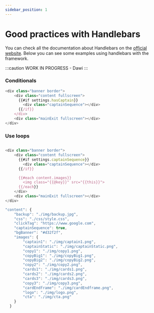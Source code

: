 ```yaml
---
sidebar_position: 1
---
```


# Good practices with Handlebars

You can check all the documentation about Handlebars on the [official website](https://handlebarsjs.com/guide/#what-is-handlebars). Below you can see some examples using handlebars with the framework.

:::caution
WORK IN PROGRESS - Dawi
:::

### Conditionals

```js title="/src/shared/index.hbs" {3,5}
<div class="banner border">
    <div class="content fullscreen">
      {{#if settings.hasCaptain}}
        <div class="captainSequence"></div>
      {{/if}}
    </div>
    <div class="mainExit fullscreen"></div>
</div>
```

### Use loops


```js title="/src/shared/index.hbs"

<div class="banner border">
    <div class="content fullscreen">
      {{#if settings.captainSequence}}
        <div class="captainSequence"></div>
      {{/if}}

      {{#each content.images}}
        <img class="{{@key}}" src="{{this}}">
      {{/each}}
    </div>
    <div class="mainExit fullscreen"></div>
</div>
```


```js title="/src/300x250/.richmediarc"
"content": {
    "backup": "./img/backup.jpg",
    "css": "./css/style.css",
    "clickTag": "https://www.google.com",
    "captainSequence": true,
    "bgBanner": "#d32f2f",
    "images": {
        "captain1": "./img/captain1.png",
        "captainStatic": "./img/captainStatic.png",
        "copy1": "./img/copy1.png",
        "copyBig1": "./img/copyBig1.png",
        "copyBig2": "./img/copyBig2.png",
        "copy2": "./img/copy2.png",
        "cards1": "./img/cards1.png",
        "cards2": "./img/cards2.png",
        "cards3": "./img/cards3.png",
        "copy3": "./img/copy3.png",
        "cardEndframe": "./img/cardEndframe.png",
        "logo": "./img/logo.png",
        "cta": "./img/cta.png"
    }
  }

```